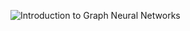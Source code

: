 ![Introduction to Graph Neural Networks](https://github.com/aryan-at-ul/GNN_level_0/blob/main/Introduction/first-plot-to-submit.png)
